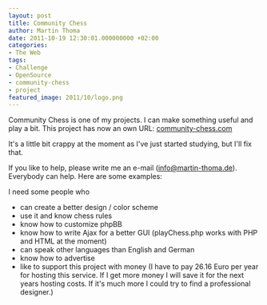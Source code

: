 ```yaml
---
layout: post
title: Community Chess
author: Martin Thoma
date: 2011-10-19 12:30:01.000000000 +02:00
categories:
- The Web
tags:
- Challenge
- OpenSource
- community-chess
- project
featured_image: 2011/10/logo.png
---
```

Community Chess is one of my projects. I can make something useful and play a bit.
This project has now an own URL:
[community-chess.com](http://community-chess.com/)

It's a little bit crappy at the moment as I've just started studying, but I'll
fix that.

If you like to help, please write me an e-mail (info@martin-thoma.de).
Everybody can help. Here are some examples:

I need some people who
<ul>
  <li>can create a better design / color scheme</li>
  <li>use it and know chess rules</li>
  <li>know how to customize phpBB</li>
  <li>know how to write Ajax for a better GUI (playChess.php works with PHP and HTML at the moment)</li>
  <li>can speak other languages than English and German</li>
  <li>know how to advertise</li>
  <li>like to support this project with money (I have to pay 26.16 Euro per year for hosting this service. If I get more money I will save it for the next years hosting costs. If it's much more I could try to find a professional designer.)</li>
</ul>

